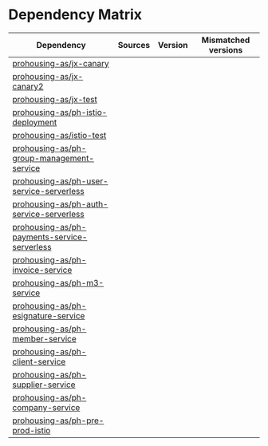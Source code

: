 # Dependency Matrix

Dependency | Sources | Version | Mismatched versions
---------- | ------- | ------- | -------------------
[prohousing-as/jx-canary](https://github.com/prohousing-as/jx-canary.git) |  | []() | 
[prohousing-as/jx-canary2](https://github.com/prohousing-as/jx-canary2.git) |  | []() | 
[prohousing-as/jx-test](https://github.com/prohousing-as/jx-test.git) |  | []() | 
[prohousing-as/ph-istio-deployment](https://github.com/prohousing-as/ph-istio-deployment.git) |  | []() | 
[prohousing-as/istio-test](https://github.com/prohousing-as/istio-test.git) |  | []() | 
[prohousing-as/ph-group-management-service](https://github.com/prohousing-as/ph-group-management-service.git) |  | []() | 
[prohousing-as/ph-user-service-serverless](https://github.com/prohousing-as/ph-user-service-serverless.git) |  | []() | 
[prohousing-as/ph-auth-service-serverless](https://github.com/prohousing-as/ph-auth-service-serverless.git) |  | []() | 
[prohousing-as/ph-payments-service-serverless](https://github.com/prohousing-as/ph-payments-service-serverless.git) |  | []() | 
[prohousing-as/ph-invoice-service](https://github.com/prohousing-as/ph-invoice-service.git) |  | []() | 
[prohousing-as/ph-m3-service](https://github.com/prohousing-as/ph-m3-service.git) |  | []() | 
[prohousing-as/ph-esignature-service](https://github.com/prohousing-as/ph-esignature-service.git) |  | []() | 
[prohousing-as/ph-member-service](https://github.com/prohousing-as/ph-member-service.git) |  | []() | 
[prohousing-as/ph-client-service](https://github.com/prohousing-as/ph-client-service.git) |  | []() | 
[prohousing-as/ph-supplier-service](https://github.com/prohousing-as/ph-supplier-service.git) |  | []() | 
[prohousing-as/ph-company-service](https://github.com/prohousing-as/ph-company-service.git) |  | []() | 
[prohousing-as/ph-pre-prod-istio](https://github.com/prohousing-as/ph-pre-prod-istio.git) |  | []() | 
